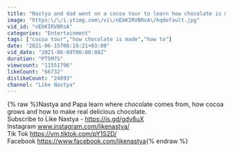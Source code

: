 ```yaml
---
title: "Nastya and dad went on a cocoa tour to learn how chocolate is made"
image: "https:\/\/i.ytimg.com\/vi\/nEbKIRVBRsA\/hqdefault.jpg"
vid_id: "nEbKIRVBRsA"
categories: "Entertainment"
tags: ["cocoa tour","how chocolate is made","how to"]
date: "2021-06-15T08:19:21+03:00"
vid_date: "2021-06-09T06:00:08Z"
duration: "PT5M7S"
viewcount: "11551796"
likeCount: "66732"
dislikeCount: "24093"
channel: "Like Nastya"
---
```

{% raw %}Nastya and Papa learn where chocolate comes from, how cocoa grows and how to make real delicious chocolate.<br />Subscribe to Like Nastya - <a rel="nofollow" target="blank" href="https://is.gd/gdv8uX">https://is.gd/gdv8uX</a><br />Instagram www.instagram.com/likenastya/<br />Tik Tok        <a rel="nofollow" target="blank" href="https://vm.tiktok.com/pY1S2D/">https://vm.tiktok.com/pY1S2D/</a><br />Facebook    <a rel="nofollow" target="blank" href="https://www.facebook.com/likenastya">https://www.facebook.com/likenastya</a>{% endraw %}
